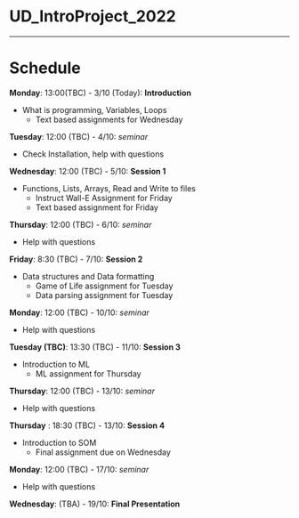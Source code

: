 # UD_IntroProject_2022

----
# Schedule
__Monday__: 13:00(TBC) - 3/10 (Today): __Introduction__
- What is programming, Variables, Loops
    - Text based assignments for Wednesday

__Tuesday__: 12:00 (TBC) - 4/10: _seminar_
- Check Installation, help with questions

__Wednesday__: 12:00 (TBC) - 5/10: __Session 1__
- Functions, Lists, Arrays, Read and Write to files
    - Instruct Wall-E Assignment for Friday
    - Text based assignment for Friday

__Thursday__: 12:00 (TBC) - 6/10: _seminar_
- Help with questions

__Friday__: 8:30 (TBC) - 7/10: __Session 2__
- Data structures and Data formatting
    - Game of Life assignment for Tuesday
    - Data parsing assignment for Tuesday

__Monday__: 12:00 (TBC) - 10/10: _seminar_
- Help with questions

__Tuesday (TBC)__: 13:30 (TBC) - 11/10: __Session 3__
- Introduction to ML
    - ML assignment for Thursday 

__Thursday__: 12:00 (TBC) - 13/10: _seminar_
- Help with questions

__Thursday__ : 18:30 (TBC) - 13/10: __Session 4__
- Introduction to SOM
    - Final assignment due on Wednesday

__Monday__: 12:00 (TBC) - 17/10: _seminar_
- Help with questions

__Wednesday__: (TBA) - 19/10: __Final Presentation__
